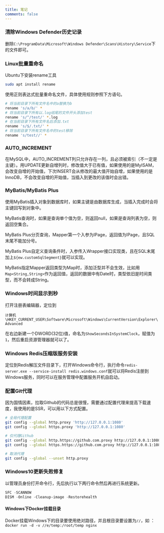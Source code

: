 ```yaml
---
title: 笔记
comments: false
---
```


### 清除Windows Defender历史记录

删除`C:\ProgramData\Microsoft\Windows Defender\Scans\History\Service`下的文件即可。

### Linux批量重命名

Ubuntu下安装rename工具

```bash
sudo apt install rename
```

使用正则表达式批量重命名文件，具体使用规则参照下方语句。

```bash
# 将当前目录下所有文件名中的a替换为b
rename 's/a/b/' *
# 将当前目录下所有以.log结尾的文件开头添加test
rename 's/^/test/' *.log
# 在当前目录下所有文件名后添加.txt
rename 's/$/.txt/' *
# 将当前目录下所有文件名中的test移除
rename 's/test//' *
```

### AUTO_INCREMENT

在MySQL中，AUTO_INCREMENT列只允许存在一列，且必须被索引（不一定是主键）。用UPDATE更新自增列时，修改值大于已有值，如果使用的是MyISAM，会改变自增的开始值，下次INSERT会从修改的最大值开始自增，如果使用的是InnoDB，不会改变自增的开始值，当插入到更改的该值时会出错。

### MyBatis/MyBatis Plus

使用MyBatis插入对象到数据库时，如果主键是由数据库生成，当插入完成时会将主键回写到对象中。

MyBatis查询时，如果是查询单个值为空，则返回null，如果是查询列表为空，则返回空集合。

MyBatis Plus分页查询，Mapper第一个入参为IPage，返回值为IPage，且SQL末尾不能加分号。

MyBatis Plus自定义查询条件时，入参传入Wrapper接口实现类，且在SQL末尾加上`${ew.customSqlSegment}`就可以实现。

MyBatis指定Mapper返回类型为Map时，添加泛型并不会生效，比如用`Map<String,String>`作为返回值，返回的数据中有Date时，类型依旧是时间类型，而不会转成String。

### Windows时间显示到秒

打开注册表编辑器，定位到

`计算机\HKEY_CURRENT_USER\Software\Microsoft\Windows\CurrentVersion\Explorer\Advanced`

在右边新建一个DWORD(32位)值，命名为`ShowSecondsInSystemClock`，赋值为`1`，然后重启资源管理器就可以了。

### Windows Redis压缩版服务安装

定位到Redis解压文件目录下，打开Windows命令行，执行命令`redis-server.exe --service-install redis.windows.conf`就可以将Redis注册到Windows服务，同时可以在服务管理中配置服务开机自启动。

### 配置Git代理

因为国情因素，拉取Github的代码总是很慢，需要通过配置代理来提高下载速度，我使用的是SSR，可以用以下方式配置。

```bash
# 全局代理配置
git config --global http.proxy 'http://127.0.0.1:1080'
git config --global https.proxy 'http://127.0.0.1:1080'

# 仅代理Github
git config --global http.https://github.com.proxy http://127.0.0.1:1080
git config --global https.https://github.com.proxy http://127.0.0.1:1080

# 取消代理
git config --global --unset http.proxy
```

### Windows10更新失败修复

以管理员身份打开命令行，先后执行以下两行命令然后再进行系统更新。

```powershell
SFC -SCANNOW
DISM -Online -Cleanup-image -Restorehealth
```

#### Windows下Docker挂载目录

Docker挂载Windows下的目录要使用绝对路径，并且根目录要设置为`//`，如 ：`docker run -d -v //e/temp:/root/temp nginx`

